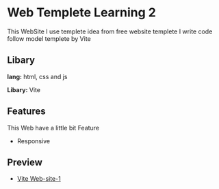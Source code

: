 
# Web Templete Learning 2

This WebSite I use templete idea from free website templete I write code follow model templete by Vite









## Libary

**lang:** html, css and js

**Libary:** Vite


## Features

This Web have a little bit Feature 

- Responsive



## Preview

 - [Vite Web-site-1](https://web-lernning-template-2.onrender.com)

